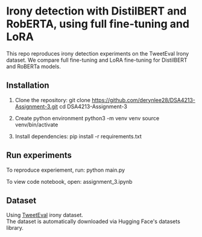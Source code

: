 # Irony detection with DistilBERT and RobERTA, using full fine-tuning and LoRA

This repo reproduces irony detection experiments on the TweetEval Irony dataset.
We compare full fine-tuning and LoRA fine-tuning for DistilBERT and RoBERTa models.

## Installation
1. Clone the repository:
git clone https://github.com/derynlee28/DSA4213-Assignment-3.git
cd DSA4213-Assignment-3

3. Create python environment
python3 -m venv venv
source venv/bin/activate

4. Install dependencies:
pip install -r requirements.txt


## Run experiments
To reproduce experiement, run:
python main.py

To view code notebook, open:
assignment_3.ipynb

## Dataset 

Using [TweetEval](https://huggingface.co/datasets/tweet_eval) irony dataset.  
The dataset is automatically downloaded via Hugging Face's datasets library.
